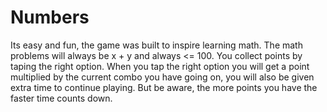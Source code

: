 # Numbers
Its easy and fun, the game was built to inspire learning math.
The math problems will always be x + y and always <= 100.
You collect points by taping the right option. 
When you tap the right option you will get a point multiplied by the current combo you have going on, you will also be given extra time to continue playing. 
But be aware, the more points you have the faster time counts down.
